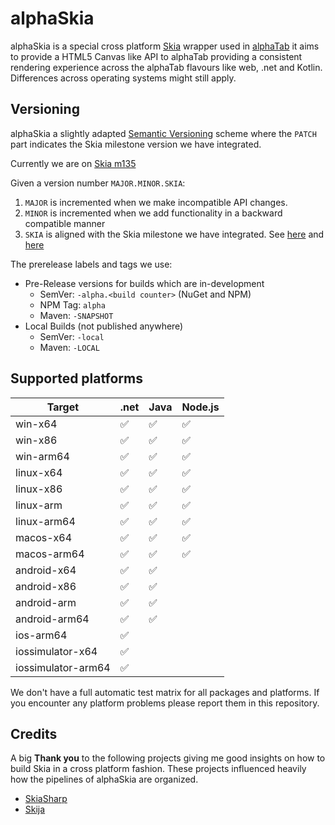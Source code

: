 # alphaSkia

alphaSkia is a special cross platform [Skia](https://skia.org/) wrapper used in [alphaTab](https://github.com/CoderLine/alphaTab) it aims to provide a HTML5 Canvas like API to alphaTab providing a consistent rendering experience across the alphaTab flavours like web, .net and Kotlin. Differences across operating systems might still apply.

## Versioning 

alphaSkia a slightly adapted [Semantic Versioning](https://semver.org/) scheme where the `PATCH` part indicates
the Skia milestone version we have integrated. 

Currently we are on [Skia m135](https://github.com/CoderLine/alphaSkia/blob/main/.gitmodules#L8)

Given a version number `MAJOR.MINOR.SKIA`:

1. `MAJOR` is incremented when we make incompatible API changes. 
2. `MINOR` is incremented when we add functionality in a backward compatible manner
3. `SKIA` is aligned with the Skia milestone we have integrated. See [here](https://skia.org/docs/user/release/#release-process) and [here](https://chromiumdash.appspot.com/schedule)

The prerelease labels and tags we use: 

* Pre-Release versions for builds which are in-development
    * SemVer: `-alpha.<build counter>` (NuGet and NPM)
    * NPM Tag: `alpha`
    * Maven: `-SNAPSHOT`
* Local Builds (not published anywhere)
    * SemVer: `-local`
    * Maven: `-LOCAL`

## Supported platforms

| Target              | .net | Java | Node.js |
|---------------------|------|------|---------|
| win-x64             | ✅    | ✅    | ✅       |
| win-x86             | ✅    | ✅    | ✅       |
| win-arm64           | ✅    | ✅    | ✅       |
| linux-x64           | ✅    | ✅    | ✅       |
| linux-x86           | ✅    | ✅    | ✅       |
| linux-arm           | ✅    | ✅    | ✅       |
| linux-arm64         | ✅    | ✅    | ✅       |
| macos-x64           | ✅    | ✅    | ✅       |
| macos-arm64         | ✅    | ✅    | ✅       |
| android-x64         | ✅    | ✅    |         |
| android-x86         | ✅    | ✅    |         |
| android-arm         | ✅    | ✅    |         |
| android-arm64       | ✅    | ✅    |         |
| ios-arm64           | ✅    |      |         |
| iossimulator-x64    | ✅    |      |         |
| iossimulator-arm64  | ✅    |      |         |

We don't have a full automatic test matrix for all packages and platforms. If you encounter any platform problems please report them in this repository.

## Credits
A big **Thank you** to the following projects giving me good insights on how to build Skia in a cross platform fashion. These projects influenced heavily how the pipelines of alphaSkia are organized.

* [SkiaSharp](https://github.com/mono/SkiaSharp/)
* [Skija](https://github.com/HumbleUI/Skija/)

